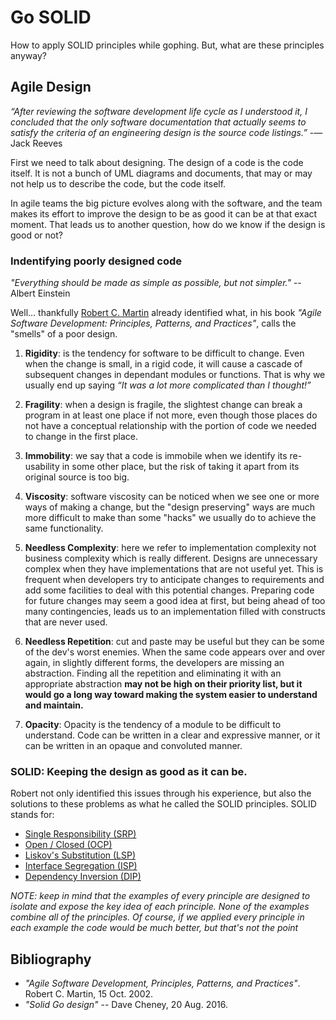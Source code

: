 
# Go SOLID
How to apply SOLID principles while gophing. But, what are these principles anyway?

## Agile Design

_“After reviewing the software development life cycle as I understood it, I concluded that the only software 
documentation that actually seems to satisfy the criteria of an engineering design is the source code 
listings.”_ -— Jack Reeves

First we need to talk about designing. The design of a code is the code itself. 
It is not a bunch of UML diagrams and documents, that may or may not 
help us to describe the code, but the code itself.

In agile teams the big picture evolves along with the software, and the team
makes its effort to improve the design to be as good it can be at that exact moment.
That leads us to another question, how do we know if the design is good or not?

### Indentifying poorly designed code

_"Everything should be made as simple as possible, but not simpler."_ -- Albert Einstein

Well... thankfully [Robert C. Martin](https://en.wikipedia.org/wiki/Robert_C._Martin) already identified what, in his book 
_"Agile Software Development: Principles, Patterns, and Practices"_, calls
the "smells" of a poor design. 

1. **Rigidity**: is the tendency for software to be difficult to change. Even when
the change is small, in a rigid code, it will cause a cascade of subsequent changes
in dependant modules or functions. That is why we usually end up saying _“It was a lot more 
complicated than I thought!”_

2.  **Fragility**: when a design is fragile, the slightest change can break
a program in at least one place if not more, even though those places do not
have a conceptual relationship with the portion of code we needed to 
change in the first place.

3. **Immobility**: we say that a code is immobile when we identify its
re-usability in some other place, but the risk of taking it apart
from its original source is too big.

4. **Viscosity**: software viscosity can be noticed when we see one or more ways
of making a change, but the "design preserving" ways are much more difficult to make
than some "hacks" we usually do to achieve the same functionality.

5. **Needless Complexity**: here we refer to implementation complexity not business complexity which
is really different. Designs are unnecessary complex when they have implementations that are not 
useful yet. This is frequent when developers try to anticipate changes to requirements and add some 
facilities to deal with this potential changes. Preparing code for future changes may seem a good 
idea at first, but being ahead of too many contingencies, leads us to an implementation filled with 
constructs that are never used. 

6. **Needless Repetition**: cut and paste may be useful but they can be some of the dev's worst enemies.
When the same code appears over and over again, in slightly different forms, the developers are missing an
abstraction. Finding all the repetition and eliminating it with an appropriate abstraction **may not be 
high on their priority list, but it would go a long way toward making the system easier to understand 
and maintain.**

7. **Opacity**: Opacity is the tendency of a module to be difficult to understand. Code can be 
written in a clear and expressive manner, or it can be written in an opaque and convoluted manner.

### SOLID: Keeping the design as good as it can be.

Robert not only identified this issues through his experience, but also the solutions
to these problems as what he called the SOLID principles. SOLID stands for:
 - [Single Responsibility (SRP)](https://github.com/gonzispina/go-solid/tree/master/S)
 - [Open / Closed (OCP)](https://github.com/gonzispina/go-solid/tree/master/O)
 - [Liskov's Substitution (LSP)](https://github.com/gonzispina/go-solid/tree/master/L)
 - [Interface Segregation (ISP)](https://github.com/gonzispina/go-solid/tree/master/I)
 - [Dependency Inversion (DIP)](https://github.com/gonzispina/go-solid/tree/master/D)
 
 _NOTE: keep in mind that the examples of every principle are designed to isolate
 and expose the key idea of each principle. None of the examples combine all of
 the principles. Of course, if we applied every principle in each example the code
 would be much better, but that's not the point_

## Bibliography

- _"Agile Software Development, Principles, Patterns, and Practices"_. Robert C. Martin, 15 Oct. 2002. 
- _"Solid Go design"_ -- Dave Cheney, 20 Aug. 2016. 
